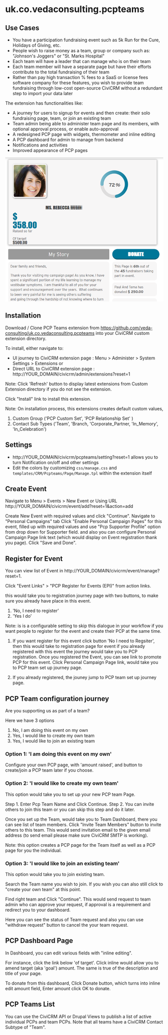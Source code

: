 # uk.co.vedaconsulting.pcpteams

## Use Cases

- You have a participation fundraising event such as 5k Run for the Cure, Holidays of Giving, etc.
- People wish to raise money as a team, group or company such as: "Johnson's Joggers" or "St. Marks Hospital"
- Each team will have a leader that can manage who is on their team 
- Each team member will have a separate page but have their efforts contribute to the total fundraising of their team
- Rather than pay high transaction % fees to a SaaS or license fees software company for these features, you wish to provide team fundraising through low-cost open-source CiviCRM without a redundant step to import your data later

The extension has functionalities like:

- A journey for users to signup for events and then create: their solo fundraising page, team, or join an existing team
- Team admin being able to administer team page and its members, with optional approval process, or enable auto-approval
- A redesigned PCP page with widgets, thermometer and inline editing
- A PCP dashboard for admin to manage from backend
- Notifications and activities
- Improved appearance of PCP pages

![Fundraising Page](https://raw.githubusercontent.com/Stoob/uk.co.vedaconsulting.pcpteams/5c00b922c525894193fcae2c7561720c506fb0b5/pcp.png "PCP Teams Fundraising Page")

## Installation

Download / Clone PCP Teams extension from https://github.com/veda-consulting/uk.co.vedaconsulting.pcpteams into your CiviCRM custom extension directory. 

To install, either navigate to:

* UI journey to CiviCRM extension page : Menu > Administer > System Settings > Extensions or 
* Direct URL to CiviCRM extension page : http://YOUR_DOMAIN/civicrm/admin/extensions?reset=1

Note: Click 'Refresh' button to display latest extensions from Custom Extension directory if you do not see the extension.

Click "Install" link to install this extension. 

Note: On installation process, this extensions creates default custom values,

1. Custom Group ('PCP Custom Set', 'PCP Relationship Set' )
2. Contact Sub Types ('Team', 'Branch, 'Corporate_Partner, 'In_Memory', 'In_Celebration')


## Settings

- http://YOUR_DOMAIN/civicrm/pcpteams/setting?reset=1 allows you to turn Notification on/off and other settings
- Edit the colors by customizing `css/manage.css` and `templates/CRM/Pcpteams/Page/Manage.tpl` within the extension itself


## Create Event

Navigate to Menu > Events > New Event  or Using URL http://YOUR_DOMAIN/civicrm/event/add?reset=1&action=add

Create New Event with required values and click "Continue". Navigate to "Personal Campaigns" tab Click "Enable Personal Campaign Pages" for this event, filled up with required values and use "Pcp Supporter Profile" option from drop down for Supporter field. and also you can configure Personal Campaign Page link text (which would display on Event registration thank you page). Click "Save and Done".


## Register for Event

You can view list of Event in http://YOUR_DOMAIN/civicrm/event/manage?reset=1.

Click "Event Links" > "PCP Register for Events (EPI)" from action links.

this would take you to registration journey page with two buttons, to make sure you already have place in this event.
1. 'No, I need to register' 
2. 'Yes I do'

Note: is is a configurable setting to skip this dialogue in your workflow if you want people to register for the event and create their PCP at the same time.

1. If you want register for this event click button 'No I need to Regsiter', then this would take to registration page for event if you already registered with this event the journey would take you to PCP registration.  Once you registered the Event, you can see link to promote PCP for this event. Click Personal Campaign Page link, would take you to PCP team set up journey page.

2. If you already registered, the jouney jump to PCP team set up journey page.  


## PCP Team configuration journey

Are you supporting us as part of a team?

Here we have 3 options 

1. No, I am doing this event on my own
2. Yes, I would like to create my own team
3. Yes, I would like to join an existing team

### Option 1: 'I am doing this event on my own'

Configure your own PCP page, with 'amount raised', and button to create/join a PCP team later if you choose.

### Option 2: 'I would like to create my own team'

This option would take you to set up your new PCP team Page.

Step 1. Enter Pcp Team Name and Click Continue.
Step 2. You can invite others to join this team or you can skip this step and do it later.

Once you set up the Team, would take you to Team Dashboard, there you can see list of team members. Click "Invite Team Members" button to invite others to this team. This would send invitation email to the given email address (to send email please make sure CiviCRM SMTP is working).

Note: this option creates a PCP page for the Team itself as well as a PCP page for you the individual.

### Option 3: 'I would like to join an existing team'

This option would take you to join existing team. 

Search the Team name you wish to join.  If you wish you can also still click to "create your own team" at this point. 

Find right team and Click "Continue". This would send request to team admin who can approve your request, if approval is a requirement and redirect you to your dashboard.

Here you can see the status of Team request and also you can use "withdraw request" button to cancel the your team request.


## PCP Dashboard Page

In Dashboard, you can edit various fields with "inline editing". 

For instance, click the link below 'of target'. Click inline would allow you to amend target (aka 'goal') amount.  The same is true of the description and title of your page.

To donate from this dashboard, Click Donate button, which turns into inline edit amount field, Enter amount click OK to donate.


## PCP Teams List

You can use the CiviCRM API or Drupal Views to publish a list of active individual PCPs and team PCPs.  Note that all teams have a CiviCRM Contact Subtype of "Team".
